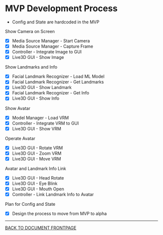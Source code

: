 # MVP Development Process

- Config and State are hardcoded in the MVP

Show Camera on Screen

- [x] Media Source Manager - Start Camera
- [x] Media Source Manager - Capture Frame
- [x] Controller - Integrate Image to GUI
- [x] Live3D GUI - Show Image

Show Landmarks and Info

- [x] Facial Landmark Recognizer - Load ML Model
- [x] Facial Landmark Recognizer - Get Landmarks
- [x] Live3D GUI - Show Landmark
- [x] Facial Landmark Recognizer - Get Info
- [x] Live3D GUI - Show Info

Show Avatar

- [x] Model Manager - Load VRM
- [x] Controller - Integrate VRM to GUI
- [x] Live3D GUI - Show VRM

Operate Avatar

- [x] Live3D GUI - Rotate VRM
- [x] Live3D GUI - Zoom VRM
- [x] Live3D GUI - Move VRM

Avatar and Landmark Info Link

- [x] Live3D GUI - Head Rotate
- [x] Live3D GUI - Eye Blink
- [x] Live3D GUI - Mouth Open
- [x] Controller - Link Landmark Info to Avatar

Plan for Config and State
- [x] Design the process to move from MVP to alpha


----

[BACK TO DOCUMENT FRONTPAGE](/)
